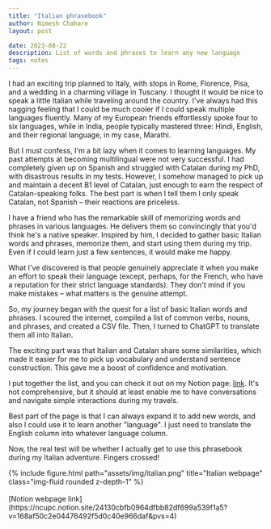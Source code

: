 ```yaml
---
title: "Italian phrasebook"
author: Nimesh Chahare
layout: post

date: 2023-08-22
description: List of words and phrases to learn any new language
tags: notes
---
```


I had an exciting trip planned to Italy, with stops in Rome, Florence, Pisa, and a wedding in a charming village in Tuscany. I thought it would be nice to speak a little Italian while traveling around the country. I've always had this nagging feeling that I could be much cooler if I could speak multiple languages fluently. Many of my European friends effortlessly spoke four to six languages, while in India, people typically mastered three: Hindi, English, and their regional language, in my case, Marathi.

But I must confess, I'm a bit lazy when it comes to learning languages. My past attempts at becoming multilingual were not very successful. I had completely given up on Spanish and struggled with Catalan during my PhD, with disastrous results in my tests. However, I somehow managed to pick up and maintain a decent B1 level of Catalan, just enough to earn the respect of Catalan-speaking folks. The best part is when I tell them I only speak Catalan, not Spanish – their reactions are priceless.

I have a friend who has the remarkable skill of memorizing words and phrases in various languages. He delivers them so convincingly that you'd think he's a native speaker. Inspired by him, I decided to gather basic Italian words and phrases, memorize them, and start using them during my trip. Even if I could learn just a few sentences, it would make me happy.

What I've discovered is that people genuinely appreciate it when you make an effort to speak their language (except, perhaps, for the French, who have a reputation for their strict language standards). They don't mind if you make mistakes – what matters is the genuine attempt.

So, my journey began with the quest for a list of basic Italian words and phrases. I scoured the internet, compiled a list of common verbs, nouns, and phrases, and created a CSV file. Then, I turned to ChatGPT to translate them all into Italian.

The exciting part was that Italian and Catalan share some similarities, which made it easier for me to pick up vocabulary and understand sentence construction. This gave me a boost of confidence and motivation.

I put together the list, and you can check it out on my Notion page: [link](https://ncupc.notion.site/24130cbfb0964dfbb82df699a539f1a5?v=168af50c2e04476492f5d0c40e966daf&pvs=4). It's not comprehensive, but it should at least enable me to have conversations and navigate simple interactions during my travels.

Best part of the page is that I can always expand it to add new words, and also I could use it to learn another "language". I just need to translate the English column into whatever language column. 

Now, the real test will be whether I actually get to use this phrasebook during my Italian adventure. Fingers crossed!


<div class="row justify-content-sm-center">
{% include figure.html path="assets/img/italian.png" title="Italian webpage" class="img-fluid rounded z-depth-1" %}
</div>
<br>
[Notion webpage link](https://ncupc.notion.site/24130cbfb0964dfbb82df699a539f1a5?v=168af50c2e04476492f5d0c40e966daf&pvs=4)